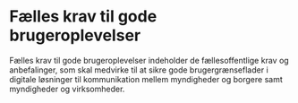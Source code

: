 # Fælles krav til gode brugeroplevelser
Fælles krav til gode brugeroplevelser indeholder de fællesoffentlige krav og anbefalinger, som skal medvirke til at sikre gode brugergrænseflader i digitale løsninger til kommunikation mellem myndigheder og borgere samt myndigheder og virksomheder.
